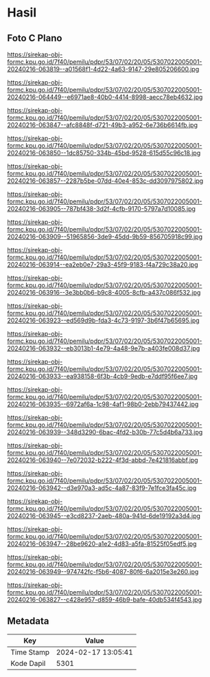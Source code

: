 # Hasil

## Foto C Plano

https://sirekap-obj-formc.kpu.go.id/7f40/pemilu/pdpr/53/07/02/20/05/5307022005001-20240216-063819--a01568f1-4d22-4a63-9147-29e805206600.jpg

https://sirekap-obj-formc.kpu.go.id/7f40/pemilu/pdpr/53/07/02/20/05/5307022005001-20240216-064449--e6971ae8-40b0-4414-8998-aecc78eb4632.jpg

https://sirekap-obj-formc.kpu.go.id/7f40/pemilu/pdpr/53/07/02/20/05/5307022005001-20240216-063847--afc8848f-d721-49b3-a952-6e736b6614fb.jpg

https://sirekap-obj-formc.kpu.go.id/7f40/pemilu/pdpr/53/07/02/20/05/5307022005001-20240216-063850--1dc85750-334b-45bd-9528-615d55c96c18.jpg

https://sirekap-obj-formc.kpu.go.id/7f40/pemilu/pdpr/53/07/02/20/05/5307022005001-20240216-063857--2287b5be-07dd-40e4-853c-dd3097975802.jpg

https://sirekap-obj-formc.kpu.go.id/7f40/pemilu/pdpr/53/07/02/20/05/5307022005001-20240216-063905--787bf438-3d2f-4cfb-9170-5797a7d10085.jpg

https://sirekap-obj-formc.kpu.go.id/7f40/pemilu/pdpr/53/07/02/20/05/5307022005001-20240216-063909--51965856-3de9-45dd-9b59-856705918c99.jpg

https://sirekap-obj-formc.kpu.go.id/7f40/pemilu/pdpr/53/07/02/20/05/5307022005001-20240216-063914--ea2eb0e7-29a3-45f9-9183-f4a729c38a20.jpg

https://sirekap-obj-formc.kpu.go.id/7f40/pemilu/pdpr/53/07/02/20/05/5307022005001-20240216-063916--3e3bb0b6-b9c8-4005-8cfb-a437c086f532.jpg

https://sirekap-obj-formc.kpu.go.id/7f40/pemilu/pdpr/53/07/02/20/05/5307022005001-20240216-063923--ed569d9b-fda3-4c73-9197-3b6f47b65695.jpg

https://sirekap-obj-formc.kpu.go.id/7f40/pemilu/pdpr/53/07/02/20/05/5307022005001-20240216-063932--eb3013b1-4e79-4a48-9e7b-a403fe008d37.jpg

https://sirekap-obj-formc.kpu.go.id/7f40/pemilu/pdpr/53/07/02/20/05/5307022005001-20240216-063933--ea938158-6f3b-4cb9-9edb-e7ddf95f6ee7.jpg

https://sirekap-obj-formc.kpu.go.id/7f40/pemilu/pdpr/53/07/02/20/05/5307022005001-20240216-063935--6972af6a-1c98-4af1-98b0-2ebb79437442.jpg

https://sirekap-obj-formc.kpu.go.id/7f40/pemilu/pdpr/53/07/02/20/05/5307022005001-20240216-063939--348d3290-6bac-4fd2-b30b-77c5d4b6a733.jpg

https://sirekap-obj-formc.kpu.go.id/7f40/pemilu/pdpr/53/07/02/20/05/5307022005001-20240216-063940--7e072032-b222-4f3d-abbd-7e421816abbf.jpg

https://sirekap-obj-formc.kpu.go.id/7f40/pemilu/pdpr/53/07/02/20/05/5307022005001-20240216-063942--d3e970a3-ad5c-4a87-83f9-7e1fce3fa45c.jpg

https://sirekap-obj-formc.kpu.go.id/7f40/pemilu/pdpr/53/07/02/20/05/5307022005001-20240216-063945--e3cd8237-2aeb-480a-941d-6de19192a3d4.jpg

https://sirekap-obj-formc.kpu.go.id/7f40/pemilu/pdpr/53/07/02/20/05/5307022005001-20240216-063947--28be9620-a1e2-4d83-a5fa-81525f05edf5.jpg

https://sirekap-obj-formc.kpu.go.id/7f40/pemilu/pdpr/53/07/02/20/05/5307022005001-20240216-063949--974742fc-f5b6-4087-80f6-6a2015e3e260.jpg

https://sirekap-obj-formc.kpu.go.id/7f40/pemilu/pdpr/53/07/02/20/05/5307022005001-20240216-063827--c428e957-d859-46b9-bafe-40db534f4543.jpg


## Metadata

| Key        | Value               |
| ---------- | ------------------- |
| Time Stamp | 2024-02-17 13:05:41 |
| Kode Dapil | 5301                |



